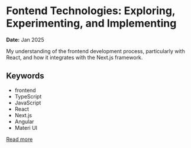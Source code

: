 # Fontend Technologies: Exploring, Experimenting, and Implementing

**Date:** Jan 2025

My understanding of the frontend development process, particularly with React, and how it integrates with the Next.js framework.

## Keywords
- frontend
- TypeScript
- JavaScript
- React
- Next.js
- Angular
- Materi UI




[Read more](https://utkarshkhandelwal.substack.com/p/my-understanding-of-nextjs?r=rvgvb)
